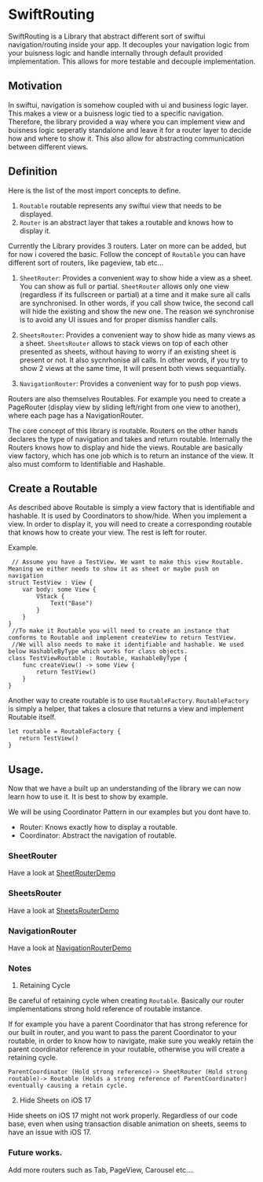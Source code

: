# SwiftRouting


SwiftRouting is a Library that abstract different sort of swiftui navigation/routing inside your app. It decouples your navigation logic from your buisness logic and handle internally through default provided implementation. This allows for more testable and decouple implementation.  

## Motivation 

In swiftui, navigation is somehow coupled with ui and business logic layer. This makes a view or a buisness logic tied to a specific navigation. Therefore, the library provided a way where you can implement view and buisness logic seperatly standalone and leave it for a router layer to decide how and where to show it. This also allow for abstracting communication between different views. 


## Definition 

Here is the list of the most import concepts to define. 
1. `Routable` routable represents any swiftui view that needs to be displayed. 
2. `Router`  is an abstract layer that takes a routable and knows how to display it. 


Currently the Library provides 3 routers. Later on more can be added, but for now i covered the basic. Follow the concept of `Routable` you can have different sort of routers, like pageview, tab etc... 

1. `SheetRouter`: Provides a convenient way to show hide a view as a sheet. You can show as full or partial. `SheetRouter` allows only one view (regardless if its fullscreen or partial) at a time and it make sure all calls are synchronised. In other words, if you call show twice, the second call will hide the existing and show the new one. The reason we synchronise is to avoid any UI issues and for proper dismiss handler calls.

2. `SheetsRouter`: Provides a convenient way to show hide as many views as a sheet. `SheetsRouter` allows to stack views on top of each other presented as sheets, without having to worry if an existing sheet is present or not. It also sycnrhonise all calls. In other words, if you try to show 2 views at the same time, It will present both views sequantially.
 
3. `NavigationRouter`: Provides a convenient way for to push pop views. 


Routers are also themselves Routables. For example you need to create a PageRouter (display view by sliding left/right from one view to another), where each page has a NavigationRouter. 

The core concept of this library is routable. Routers on the other hands  declares the type of navigation and takes and return routable. Internally the Routers knows how to display and hide the views. Routable are basically view factory, which has one job which is to return an instance of the view. It also must comform to Identifiable and Hashable.

## Create a Routable 

As described above Routable is simply a view factory that is identifiable and hashable. It is used by Coordinators to show/hide. When you implement a view. In order to display it, you will need to create a corresponding routable that knows how to create your view. The rest is left for router. 

Example. 

 ```
  // Assume you have a TestView. We want to make this view Routable. Meaning we either needs to show it as sheet or maybe push on navigation
 struct TestView : View {
     var body: some View {
         VStack {
             Text("Base")
         }
     }
 }
  //To make it Routable you will need to create an instance that comforms to Routable and implement createView to return TestView.
  //We will also needs to make it identifiable and hashable. We used below HashableByType which works for class objects.
 class TestViewRoutable : Routable, HashableByType {
     func createView() -> some View {
         return TestView()
     }
 }
 ```
 
 Another way to create routable is to use `RoutableFactory`. `RoutableFactory` is simply a helper, that takes a closure that returns a view and implement Routable itself. 
 
 ```
 let routable = RoutableFactory {
    return TestView()
 }
 ```
 
 
 ## Usage. 
 
 Now that we have a built up an understanding of the library we can now learn how to use it. It is best to show by example. 
 
We will be using Coordinator Pattern in our examples but you dont have to. 
- Router: Knows exactly how to display a routable.
- Coordinator: Abstract the navigation of routable. 
   
 
 ### SheetRouter
 
Have a look at [SheetRouterDemo](Sources/SwiftRouting/Routers/Sheets/SheetRouter/SheetRouterDemo.swift) 

### SheetsRouter

Have a look at [SheetsRouterDemo](Sources/SwiftRouting/Routers/Sheets/SheetsRouter/SheetsRouterDemo.swift) 

### NavigationRouter

Have a look at [NavigationRouterDemo](Sources/SwiftRouting/Routers/Navigation/NavigationRouterDemo.swift) 


### Notes

1. Retaining Cycle

Be careful of retaining cycle when creating `Routable`. Basically our router implementations strong hold reference of routable instance.  

If for example you have a parent Coordinator that has strong reference for our built in router, and you want to pass the parent Coordinator to your routable, in order to know how to navigate, make sure you weakly retain the parent coordinator reference in your routable, otherwise you will create a retaining cycle. 
```
ParentCoordinator (Hold strong reference)-> SheetRouter (Hold strong routable)-> Routable (Holds a strong reference of ParentCoordinator) eventually causing a retain cycle. 
```

2. Hide Sheets on iOS 17

Hide sheets on iOS 17 might not work properly. Regardless of our code base, even when using transaction disable animation on sheets, seems to have an issue with iOS 17.

### Future works. 

Add more routers such as Tab, PageView, Carousel etc.... 
